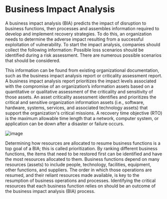 # Business Impact Analysis

A business impact analysis (BIA) predicts the impact of disruption to business functions, then processes and assembles information required to develop and implement recovery strategies. To do this, an organization needs to determine the adverse impact resulting from a successful exploitation of vulnerability. To start the impact analysis, companies should collect the following information: Possible loss scenarios should be identified during a risk assessment. There are numerous possible scenarios that should be considered. 

This information can be found from existing organizational documentation, such as the business impact analysis report or criticality assessment report.  A business impact analysis report prioritizes the impact levels associated with the compromise of an organization’s information assets based on a quantitative or qualitative assessment of the criticality and sensitivity of those assets. An asset criticality assessment identifies and prioritizes the critical and sensitive organization information assets (i.e., software, hardware, systems, services, and associated technology assets) that support the organization's critical missions. A recovery time objective (RTO) is the maximum allowable time length that a network, computer system, or application can be down after a disaster or failure occurs. 

![image](https://user-images.githubusercontent.com/73081144/172514704-265235f3-6c44-4da5-8670-41b9108e8fdf.png)

Determining how resources are allocated to resume business functions is a top goal of a BIA; this is called prioritization. By ranking different business functions, the items that need to be restored first can be identified and have the most resources allocated to them. Business functions depend on many resources (assets) to include people, technology, facilities, equipment, other functions, and suppliers. The order in which those operations are resumed, and their reliant resources made available, is key to the resumption of business operations and processes. Identifying the critical resources that each business function relies on should be an outcome of the business impact analysis (BIA) process.
